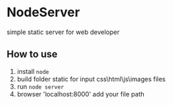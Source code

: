 # NodeServer
simple static server for web developer

## How to use

1. install `node`
2. build folder static for input css\html\js\images files
3. run `node server`
4. browser 'localhost:8000' add your file path
